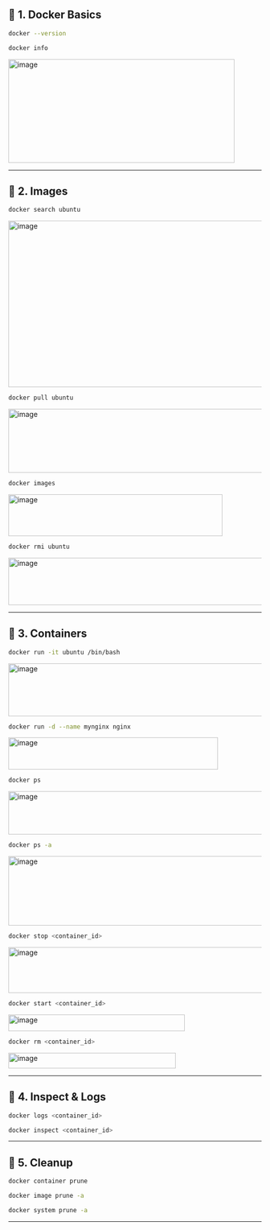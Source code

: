 

## 🔹 **1. Docker Basics**

```bash
docker --version
```

```bash
docker info
```
<img width="450" height="206" alt="image" src="https://github.com/user-attachments/assets/c9284cc9-9f5a-4182-ae9c-d473eaafdca2" />


---

## 🔹 **2. Images**

```bash
docker search ubuntu
```
<img width="595" height="331" alt="image" src="https://github.com/user-attachments/assets/170c23fb-1344-4d3f-a61b-420fa74c699f" />

```bash
docker pull ubuntu
```
<img width="568" height="127" alt="image" src="https://github.com/user-attachments/assets/c2bbce0a-bad4-4b08-ae8b-f394e5d74ce4" />

```bash
docker images
```
<img width="426" height="83" alt="image" src="https://github.com/user-attachments/assets/22c38330-6ae8-4618-ac50-8d94049cec04" />

```bash
docker rmi ubuntu
```
<img width="637" height="94" alt="image" src="https://github.com/user-attachments/assets/46e67568-1153-4a99-ac9d-6d76d3d40ed4" />

---

## 🔹 **3. Containers**

```bash
docker run -it ubuntu /bin/bash
```
<img width="567" height="105" alt="image" src="https://github.com/user-attachments/assets/da4ce395-98cc-4d60-bca0-3bad29d9de41" />

```bash
docker run -d --name mynginx nginx
```
<img width="417" height="64" alt="image" src="https://github.com/user-attachments/assets/788ba84e-36d9-4ca9-8554-745c84bfe266" />

```bash
docker ps
```
<img width="760" height="86" alt="image" src="https://github.com/user-attachments/assets/534b6519-f2b7-4459-8096-66893c05c943" />

```bash
docker ps -a
```
<img width="899" height="138" alt="image" src="https://github.com/user-attachments/assets/c7a30ad7-2047-43a8-bba3-74a0ef1cd50c" />

```bash
docker stop <container_id>
```
<img width="695" height="91" alt="image" src="https://github.com/user-attachments/assets/c629c170-6222-404d-8c57-4bd23ed02061" />

```bash
docker start <container_id>
```
<img width="351" height="33" alt="image" src="https://github.com/user-attachments/assets/c30804b4-1244-4a8d-9453-a8043897a8f1" />

```bash
docker rm <container_id>
```
<img width="333" height="31" alt="image" src="https://github.com/user-attachments/assets/e853dc2d-705b-48e2-8f89-ffe9a1aa2a57" />

---

## 🔹 **4. Inspect & Logs**

```bash
docker logs <container_id>
```

```bash
docker inspect <container_id>
```

---

## 🔹 **5. Cleanup**

```bash
docker container prune
```

```bash
docker image prune -a
```

```bash
docker system prune -a
```

---


